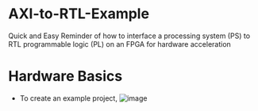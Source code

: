 # AXI-to-RTL-Example
Quick and Easy Reminder of how to interface a processing system (PS) to RTL programmable logic (PL) on an FPGA for hardware acceleration

# Hardware Basics
- To create an example project,
![image](https://github.com/user-attachments/assets/11a137b7-8d17-42aa-8a01-c656a2646d55)

